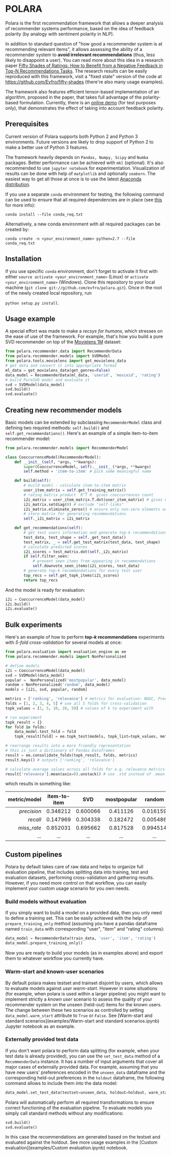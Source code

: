 # POLARA
Polara is the first recommendation framework that allows a deeper analysis of recommender systems performance, based on the idea of feedback polarity (by analogy with sentiment polarity in NLP).

In addition to standard question of "how good a recommender system is at recommending relevant items", it allows assessing the ability of a recommender system to **avoid irrelevant recommendations** (thus, less likely to disappoint a user). You can read more about this idea in a research paper [Fifty Shades of Ratings: How to Benefit from a Negative Feedback in Top-N Recommendations Tasks](http://arxiv.org/abs/1607.04228). The research results can be easily reproduced with this framework, visit a "fixed state" version of the code at https://github.com/Evfro/fifty-shades (there're also many usage examples).

The framework also features efficient tensor-based implementation of an algorithm, proposed in the paper, that takes full advantage of the polarity-based formulation. Currently, there is an [online demo](http://coremodel.azurewebsites.net) (for test purposes only), that demonstrates the effect of taking into account feedback polarity.


## Prerequisites
Current version of Polara supports both Python 2 and Python 3 environments. Future versions are likely to drop support of Python 2 to make a better use of Python 3 features. 

The framework heavily depends on `Pandas, Numpy, Scipy` and `Numba` packages. Better performance can be achieved with `mkl` (optional). It's also recommended to use `jupyter notebook` for experimentation. Visualization of results can be done with help of `matplotlib` and optionally `seaborn`. The easiest way to get all those at once is to use the latest [Anaconda distribution](https://www.continuum.io/downloads).

If you use a separate `conda` environment for testing, the following command can be used to ensure that all required dependencies are in place (see [this](http://conda.pydata.org/docs/commands/conda-install.html) for more info):

`conda install --file conda_req.txt`

Alternatively, a new conda environment with all required packages can be created by:

`conda create -n <your_environment_name> python=2.7 --file conda_req.txt`


## Installation
If you use specific `conda` environment, don't forget to activate it first with either `source activate <your_environment_name>` (Linux) or  `activate <your_environment_name>` (Windows). Clone this repository to your local machine (`git clone git://github.com/evfro/polara.git`). Once in the root of the newly created local repository, run

`python setup.py install`.


## Usage example
A special effort was made to make a *recsys for humans*, which stresses on the ease of use of the framework. For example, that's how you build a pure SVD recommender on top of the [Movielens 1M](http://grouplens.org/datasets/movielens/) dataset:

```python
from polara.recommender.data import RecommenderData
from polara.recommender.models import SVDModel
from polara.tools.movielens import get_movielens_data
# get data and convert it into appropriate format
ml_data = get_movielens_data(get_genres=False)
data_model = RecommenderData(ml_data, 'userid', 'movieid', 'rating')
# build PureSVD model and evaluate it
svd = SVDModel(data_model)
svd.build()
svd.evaluate()
```

## Creating new recommender models
Basic models can be extended by subclassing `RecommenderModel` class and defining two required methods: `self.build()` and `self.get_recommendations()`. Here's an example of a simple item-to-item recommender model:
```python
from polara.recommender.models import RecommenderModel

class CooccurrenceModel(RecommenderModel):
    def __init__(self, *args, **kwargs):
        super(CooccurrenceModel, self).__init__(*args, **kwargs)
        self.method = 'item-to-item' # pick some meaningful name

    def build(self):
        # build model - calculate item-to-item matrix
        user_item_matrix = self.get_training_matrix()
        # rating matrix product  R^T R  gives cooccurrences count
        i2i_matrix = user_item_matrix.T.dot(user_item_matrix) # gives CSC format
        i2i_matrix.setdiag(0) # exclude "self-links"
        i2i_matrix.eliminate_zeros() # ensure only non-zero elements are stored
        # store matrix for generating recommendations
        self._i2i_matrix = i2i_matrix

    def get_recommendations(self):
        # get test users information and generate top-k recommendations
        test_data, test_shape = self._get_test_data()
        test_matrix, _ = self.get_test_matrix(test_data, test_shape)
        # calculate predicted scores
        i2i_scores = test_matrix.dot(self._i2i_matrix)
        if self.filter_seen:
            # prevent seen items from appearing in recommendations
            self.downvote_seen_items(i2i_scores, test_data)
        # generate top-k recommendations for every test user
        top_recs = self.get_topk_items(i2i_scores)
        return top_recs
```
And the model is ready for evaluation:
```python
i2i = CooccurrenceModel(data_model)
i2i.build()
i2i.evaluate()
```

## Bulk experiments
Here's an example of how to perform **top-*k* recommendations** experiments with *5-fold cross-validation* for several models at once:

```python
from polara.evaluation import evaluation_engine as ee
from polara.recommender.models import NonPersonalized

# define models
i2i = CooccurrenceModel(data_model)
svd = SVDModel(data_model)
popular =  NonPersonalized('mostpopular', data_model)
random = NonPersonalized('random', data_model)
models = [i2i, svd, popular, random]

metrics = ['ranking', 'relevance'] # metrics for evaluation: NDGC, Precision, Recall, etc.
folds = [1, 2, 3, 4, 5] # use all 5 folds for cross-validation
topk_values = [1, 5, 10, 20, 50] # values of k to experiment with

# run experiment
topk_result = {}
for fold in folds:
    data_model.test_fold = fold
    topk_result[fold] = ee.topk_test(models, topk_list=topk_values, metrics=metrics)

# rearrange results into a more friendly representation
# this is just a dictionary of Pandas Dataframes
result = ee.consolidate_folds(topk_result, folds, metrics)
result.keys() # outputs ['ranking', 'relevance']

# calculate average values across all folds for e.g. relevance metrics
result['relevance'].mean(axis=0).unstack() # use .std instead of .mean for standard deviation
```
which results in something like:

| metric/model |item-to-item | SVD | mostpopular | random |
| ---: |:---:|:---:|:---:|:---:|
| *precision* | 0.348212 | 0.600066 | 0.411126 | 0.016159 |
| *recall*    | 0.147969 | 0.304338 | 0.182472 | 0.005486 |
| *miss_rate* | 0.852031 | 0.695662 | 0.817528 | 0.994514 |
| ... | ... | ... | ... | ... |

## Custom pipelines
Polara by default takes care of raw data and helps to organize full evaluation pipeline, that includes splitting data into training, test and evaluation datasets, performing cross-validation and gathering results. However, if you need more control on that workflow, you can easily implement your custom usage scenario for you own needs.

### Build models without evaluation
If you simply want to build a model on a provided data, then you only need to define a training set. This can be easily achieved with the help of `prepare_training_only` method (assuming you have a pandas dataframe named `train_data` with corresponding "user", "item" and "rating" columns):
```python
data_model = RecommenderData(train_data, 'user', 'item', 'rating')
data_model.prepare_training_only()
```
Now you are ready to build your models (as in examples above) and export them to whatever workflow you currently have.

### Warm-start and known-user scenarios
By default polara makes testset and trainset disjoint by users, which allows to evaluate models against *user warm-start*.
However in some situations (for example, when polara is used within a larger pipeline) you might want to implement strictly a *known user* scenario to assess the quality of your recommender system on the unseen (held-out) items for the known users. The change between these two scenarios as controlled by setting `data_model.warm_start` attribute to `True` or `False`. See [Warm-start and standard scenarios](examples/Warm-start and standard scenarios.ipynb) Jupyter notebook as an example.

### Externally provided test data
If you don't want polara to perform data splitting (for example, when your test data is already provided), you can use the `set_test_data` method of a `RecommenderData` instance. It has a number of input arguments that cover all major cases of externally provided data. For example, assuming that you have new users' preferences encoded in the `unseen_data` dataframe and the corresponding held-out preferences in the `holdout` dataframe, the following command allows to include them into the data model:  
```python
data_model.set_test_data(testset=unseen_data, holdout=holdout, warm_start=True)
```
Polara will automatically perform all required transformations to ensure correct functioning of the evaluation pipeline. To evaluate models you simply call standard methods without any modifications:
```python
svd.build()
svd.evaluate()
```
In this case the recommendations are generated based on the testset and evaluated against the holdout.
See more usage examples in the [Custom evaluation](examples/Custom evaluation.ipynb) notebook.
